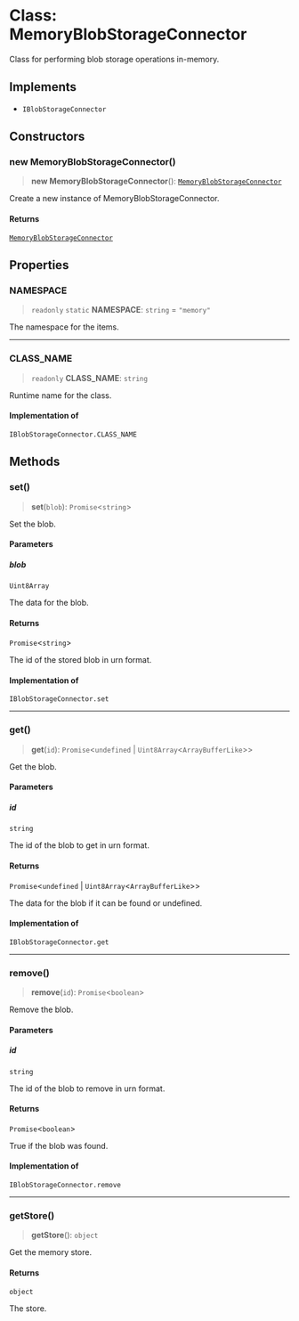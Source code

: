 # Class: MemoryBlobStorageConnector

Class for performing blob storage operations in-memory.

## Implements

- `IBlobStorageConnector`

## Constructors

### new MemoryBlobStorageConnector()

> **new MemoryBlobStorageConnector**(): [`MemoryBlobStorageConnector`](MemoryBlobStorageConnector.md)

Create a new instance of MemoryBlobStorageConnector.

#### Returns

[`MemoryBlobStorageConnector`](MemoryBlobStorageConnector.md)

## Properties

### NAMESPACE

> `readonly` `static` **NAMESPACE**: `string` = `"memory"`

The namespace for the items.

***

### CLASS\_NAME

> `readonly` **CLASS\_NAME**: `string`

Runtime name for the class.

#### Implementation of

`IBlobStorageConnector.CLASS_NAME`

## Methods

### set()

> **set**(`blob`): `Promise`\<`string`\>

Set the blob.

#### Parameters

##### blob

`Uint8Array`

The data for the blob.

#### Returns

`Promise`\<`string`\>

The id of the stored blob in urn format.

#### Implementation of

`IBlobStorageConnector.set`

***

### get()

> **get**(`id`): `Promise`\<`undefined` \| `Uint8Array`\<`ArrayBufferLike`\>\>

Get the blob.

#### Parameters

##### id

`string`

The id of the blob to get in urn format.

#### Returns

`Promise`\<`undefined` \| `Uint8Array`\<`ArrayBufferLike`\>\>

The data for the blob if it can be found or undefined.

#### Implementation of

`IBlobStorageConnector.get`

***

### remove()

> **remove**(`id`): `Promise`\<`boolean`\>

Remove the blob.

#### Parameters

##### id

`string`

The id of the blob to remove in urn format.

#### Returns

`Promise`\<`boolean`\>

True if the blob was found.

#### Implementation of

`IBlobStorageConnector.remove`

***

### getStore()

> **getStore**(): `object`

Get the memory store.

#### Returns

`object`

The store.
